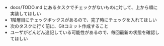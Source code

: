 - docs/TODO.md にあるタスクでチェックがないものに対して、上から順に実装してほしい
- 1階層目にチェックボックスがあるので、完了時にチェックを入れてほしい
- 次のタスクに行く前に、Gitコミット作成すること
- ユーザがどんどん追記している可能性があるので、毎回最新の状態を確認してほしい
